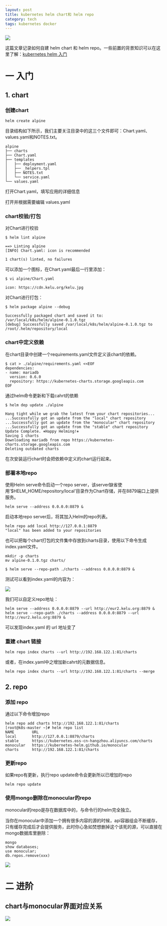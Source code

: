 ```yaml
---
layout: post
title: kubernetes helm chart和 helm repo
category: tech
tags: kubernetes docker
---
```

![](https://cdn.kelu.org/blog/tags/k8s.jpg)

这篇文章记录如何自建 helm chart 和 helm repo。一些前置的背景知识可以在这里了解：[kubernetes helm 入门](/tech/2018/05/05/k8s-helm-tutorial.html)

# 一 入门

## 1. chart

### 创建chart

```
helm create alpine
```

目录结构如下所示，我们主要关注目录中的这三个文件即可：Chart.yaml、values.yaml和NOTES.txt。

```
alpine
├── charts
├── Chart.yaml
├── templates
│   ├── deployment.yaml
│   ├── _helpers.tpl
│   ├── NOTES.txt
│   └── service.yaml
└── values.yaml
```

打开Chart.yaml，填写应用的详细信息

打开并根据需要编辑 values.yaml

### chart校验/打包

对Chart进行校验

```
$ helm lint alpine

==> Linting alpine
[INFO] Chart.yaml: icon is recommended

1 chart(s) linted, no failures
```

可以添加一个图标，在Chart.yaml最后一行里添加：

```
$ vi alpine/Chart.yaml

icon: https://cdn.kelu.org/kelu.jpg
```

对Chart进行打包：

```
$ helm package alpine --debug

Successfully packaged chart and saved it to: /var/local/k8s/helm/alpine-0.1.0.tgz
[debug] Successfully saved /var/local/k8s/helm/alpine-0.1.0.tgz to /root/.helm/repository/local
```

### chart中定义依赖

在chart目录中创建一个requirements.yaml文件定义该chart的依赖。

```
$ cat > ./alpine/requirements.yaml <<EOF
dependencies:
- name: mariadb
  version: 0.6.0
  repository: https://kubernetes-charts.storage.googleapis.com
EOF
```

通过helm命令更新和下载cahrt的依赖

```
$ helm dep update ./alpine

Hang tight while we grab the latest from your chart repositories...
...Successfully got an update from the "local" chart repository
...Successfully got an update from the "monocular" chart repository
...Successfully got an update from the "stable" chart repository
Update Complete. ⎈Happy Helming!⎈
Saving 1 charts
Downloading mariadb from repo https://kubernetes-charts.storage.googleapis.com
Deleting outdated charts
```

在次安装运行chart时会把依赖中定义的chart运行起来。

### 部署本地repo

使用Helm serve命令启动一个repo server，该server缺省使用’$HELM_HOME/repository/local’目录作为Chart存储，并在8879端口上提供服务。

```
helm serve --address 0.0.0.0:8879 &
```

启动本地repo server后，将其加入Helm的repo列表。

```
helm repo add local http://127.0.0.1:8879
"local" has been added to your repositories
```

也可以把每个chart打包的文件集中存放到charts目录，使用以下命令生成index.yaml文件。

```
mkdir -p charts
mv alpine-0.1.0.tgz charts/

$ helm serve --repo-path ./charts --address 0.0.0.0:8879 &
```

测试可以看到index.yaml的内容为：

![](https://cdn.kelu.org/blog/2018/05/20180524155509.jpg)

我们可以自定义repo地址：

```
helm serve --address 0.0.0.0:8879 --url http://eur2.kelu.org:8879 &
helm serve --repo-path ./charts --address 0.0.0.0:8879 --url http://eur2.kelu.org:8879 &
```

可以发现index.yaml 的 url 地址变了

### 重建 chart 链接

```
helm repo index charts --url http://192.168.122.1:81/charts
```

或者，在index.yaml中之增加新cahrt的元数据信息。

```
helm repo index charts --url http://192.168.122.1:81/charts --merge
```

## 2. repo

### 添加 repo

通过以下命令增加repo

```
helm repo add charts http://192.168.122.1:81/charts
[root@k8s-master ~]# helm repo list
NAME        URL
local       http://127.0.0.1:8879/charts
stable      https://kubernetes.oss-cn-hangzhou.aliyuncs.com/charts
monocular   https://kubernetes-helm.github.io/monocular
charts      http://192.168.122.1:81/charts
```

### 更新repo

如果repo有更新，执行repo update命令会更新所以已增加的repo

```
helm repo update
```

### 使用mongo删除在monocular的repo

monocular的repo是存在数据库中的，与命令行的helm完全独立。

当你在monocular中添加一个拥有很多内容的源的时候，api容器组会不断缓存，只有缓存完成后才会提供服务，此时你心急如焚想删掉这个该死的源，可以直接在mongo数据库里删除：

```
mongo
show databases;
use monocular;
db.repos.remove(xxx)
```

![](https://cdn.kelu.org/blog/2018/05/20180525092317.jpg)



# 二 进阶

## chart与monocular界面对应关系

![](https://cdn.kelu.org/blog/2018/05/20180525095704.jpg)
